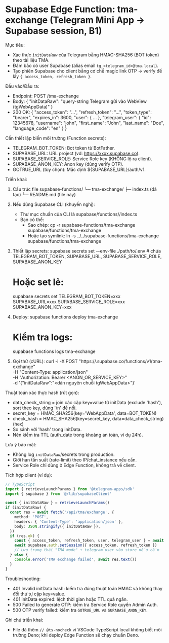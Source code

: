 # Supabase Edge Function: tma-exchange (Telegram Mini App → Supabase session, B1)

Mục tiêu:
- Xác thực `initDataRaw` của Telegram bằng HMAC-SHA256 (BOT token) theo tài liệu TMA.
- Đảm bảo có user Supabase (alias email `tg_<telegram_id>@tma.local`).
- Tạo phiên Supabase cho client bằng cơ chế magic link OTP → verify để lấy `{ access_token, refresh_token }`.

Đầu vào/Đầu ra:
- Endpoint: POST /tma-exchange
- Body:
  {
    "initDataRaw": "query-string Telegram gửi vào WebView (tgWebAppData)"
  }
- 200 OK:
  {
    "access_token": "…",
    "refresh_token": "…",
    "token_type": "bearer",
    "expires_in": 3600,
    "user": { ... },
    "telegram_user": {
      "id": 12345678,
      "username": "john",
      "first_name": "John",
      "last_name": "Doe",
      "language_code": "en"
    }
  }

Cần thiết lập biến môi trường (Function secrets):
- TELEGRAM_BOT_TOKEN: Bot token từ BotFather.
- SUPABASE_URL: URL project (vd: https://xxxx.supabase.co).
- SUPABASE_SERVICE_ROLE: Service Role key (KHÔNG lộ ra client).
- SUPABASE_ANON_KEY: Anon key (dùng verify OTP).
- GOTRUE_URL (tùy chọn): Mặc định ${SUPABASE_URL}/auth/v1.

Triển khai:
1) Cấu trúc file
   supabase-functions/
   └─ tma-exchange/
      ├─ index.ts      (đã tạo)
      └─ README.md     (file này)

2) Nếu dùng Supabase CLI (khuyến nghị):
   - Thư mục chuẩn của CLI là supabase/functions/<name>/index.ts
   - Bạn có thể:
     - Sao chép: cp -r supabase-functions/tma-exchange supabase/functions/tma-exchange
     - Hoặc tạo symlink: ln -s ../../supabase-functions/tma-exchange supabase/functions/tma-exchange

3) Thiết lập secrets:
   supabase secrets set --env-file ./path/to/.env  # chứa TELEGRAM_BOT_TOKEN, SUPABASE_URL, SUPABASE_SERVICE_ROLE, SUPABASE_ANON_KEY
   # Hoặc set lẻ:
   supabase secrets set TELEGRAM_BOT_TOKEN=xxx SUPABASE_URL=xxx SUPABASE_SERVICE_ROLE=xxx SUPABASE_ANON_KEY=xxx

4) Deploy:
   supabase functions deploy tma-exchange
   # Kiểm tra logs:
   supabase functions logs tma-exchange

5) Gọi thử (cURL):
   curl -i -X POST "https://<project-ref>.supabase.co/functions/v1/tma-exchange" \
     -H "Content-Type: application/json" \
     -H "Authorization: Bearer <ANON_OR_SERVICE_KEY>" \
     -d '{"initDataRaw":"<dán nguyên chuỗi tgWebAppData>"}'

Thuật toán xác thực hash (rút gọn):
- data_check_string = join các cặp key=value từ initData (exclude 'hash'), sort theo key, dùng '\n' để nối.
- secret_key = HMAC_SHA256(key='WebAppData', data=BOT_TOKEN)
- check_hash = HMAC_SHA256(key=secret_key, data=data_check_string) (hex)
- So sánh với 'hash' trong initData.
- Nên kiểm tra TTL (auth_date trong khoảng an toàn, ví dụ 24h).

Lưu ý bảo mật:
- Không log `initDataRaw`/secrets trong production.
- Giới hạn tần suất (rate-limit) theo IP/chat_instance nếu cần.
- Service Role chỉ dùng ở Edge Function, không trả về client.

Tích hợp client (ví dụ):
```ts
// TypeScript
import { retrieveLaunchParams } from '@telegram-apps/sdk'
import { supabase } from '@/lib/supabaseClient'

const { initDataRaw } = retrieveLaunchParams()
if (initDataRaw) {
  const res = await fetch('/api/tma/exchange', {
    method: 'POST',
    headers: { 'Content-Type': 'application/json' },
    body: JSON.stringify({ initDataRaw }),
  })
  if (res.ok) {
    const { access_token, refresh_token, user, telegram_user } = await res.json()
    await supabase.auth.setSession({ access_token, refresh_token })
    // Lưu trạng thái "TMA mode" + telegram_user vào store nếu cần
  } else {
    console.error('TMA exchange failed', await res.text())
  }
}
```

Troubleshooting:
- 401 Invalid initData hash: kiểm tra đúng thuật toán HMAC và không thay đổi thứ tự cặp key=value.
- 401 initData expired: lệch thời gian hoặc TTL quá ngắn.
- 500 Failed to generate OTP: kiểm tra Service Role quyền Admin Auth.
- 500 OTP verify failed: kiểm tra `GOTRUE_URL` và `SUPABASE_ANON_KEY`.

Ghi chú triển khai:
- File đã thêm `// @ts-nocheck` vì VSCode TypeScript local không biết môi trường Deno; khi deploy Edge Function sẽ chạy chuẩn Deno.
